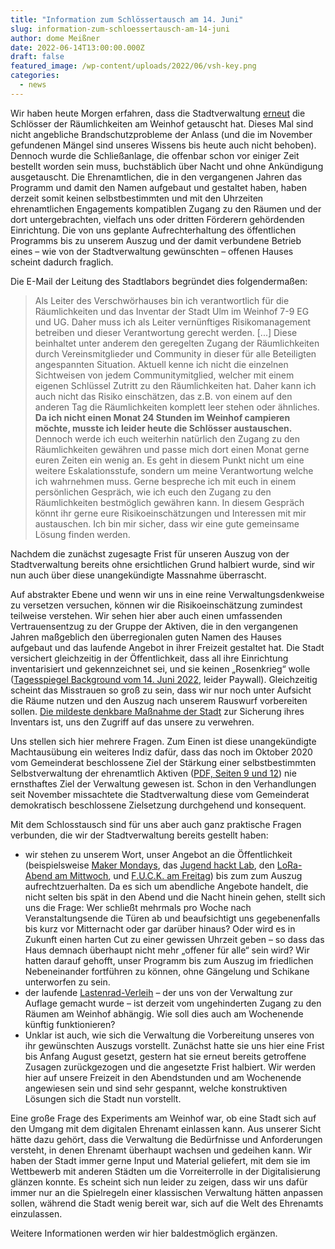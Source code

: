```yaml
---
title: "Information zum Schlössertausch am 14. Juni"
slug: information-zum-schloessertausch-am-14-juni
author: dome Meißner
date: 2022-06-14T13:00:00.000Z
draft: false
featured_image: /wp-content/uploads/2022/06/vsh-key.png
categories:
  - news
---
```


Wir haben heute Morgen erfahren, dass die Stadtverwaltung [erneut](/absage-aller-veranstaltungen/) die Schlösser der Räumlichkeiten am Weinhof getauscht hat. Dieses Mal sind nicht angebliche Brandschutzprobleme der Anlass (und die im November gefundenen Mängel sind unseres Wissens bis heute auch nicht behoben). Dennoch wurde die Schließanlage, die offenbar schon vor einiger Zeit bestellt worden sein muss, buchstäblich über Nacht und ohne Ankündigung ausgetauscht. Die Ehrenamtlichen, die in den vergangenen Jahren das Programm und damit den Namen aufgebaut und gestaltet haben, haben derzeit somit keinen selbstbestimmten und mit den Uhrzeiten ehrenamtlichen Engagements kompatiblen Zugang zu den Räumen und der dort untergebrachten, vielfach uns oder dritten Förderern gehördenden Einrichtung. Die von uns geplante Aufrechterhaltung des öffentlichen Programms bis zu unserem Auszug und der damit verbundene Betrieb eines – wie von der Stadtverwaltung gewünschten – offenen Hauses scheint dadurch fraglich. 

Die E-Mail der Leitung des Stadtlabors begründet dies folgendermaßen:

> Als Leiter des Verschwörhauses bin ich verantwortlich für die Räumlichkeiten und das Inventar der Stadt Ulm im Weinhof 7-9 EG und UG. Daher muss ich als Leiter vernünftiges Risikomanagement betreiben und dieser Verantwortung gerecht werden. [...] Diese beinhaltet unter anderem den geregelten Zugang der Räumlichkeiten durch Vereinsmitglieder und Community in dieser für alle Beteiligten angespannten Situation. Aktuell kenne ich nicht die einzelnen Sichtweisen von jedem Communitymitglied, welcher mit einem eigenen Schlüssel Zutritt zu den Räumlichkeiten hat. Daher kann ich auch nicht das Risiko einschätzen, das z.B. von einem auf den anderen Tag die Räumlichkeiten komplett leer stehen oder ähnliches. **Da ich nicht einen Monat 24 Stunden im Weinhof campieren möchte, musste ich leider heute die Schlösser austauschen.** Dennoch werde ich euch weiterhin natürlich den Zugang zu den Räumlichkeiten gewähren und passe mich dort einen Monat gerne euren Zeiten ein wenig an. Es geht in diesem Punkt nicht um eine weitere Eskalationsstufe, sondern um meine Verantwortung welche ich wahrnehmen muss. Gerne bespreche ich mit euch in einem persönlichen Gespräch, wie ich euch den Zugang zu den Räumlichkeiten bestmöglich gewähren kann. In diesem Gespräch könnt ihr gerne eure Risikoeinschätzungen und Interessen mit mir austauschen. Ich bin mir sicher, dass wir eine gute gemeinsame Lösung finden werden.

Nachdem die zunächst zugesagte Frist für unseren Auszug von der Stadtverwaltung bereits ohne ersichtlichen Grund halbiert wurde, sind wir nun auch über diese unangekündigte Massnahme überrascht. 

Auf abstrakter Ebene und wenn wir uns in eine reine Verwaltungsdenkweise zu versetzen versuchen, können wir die Risikoeinschätzung zumindest teilweise verstehen. Wir sehen hier aber auch einen umfassenden Vertrauensentzug zu der Gruppe der Aktiven, die in den vergangenen Jahren maßgeblich den überregionalen guten Namen des Hauses aufgebaut und das laufende Angebot in ihrer Freizeit gestaltet hat. Die Stadt versichert gleichzeitig in der Öffentlichkeit, dass all ihre Einrichtung inventarisiert und gekennzeichnet sei, und sie keinen „Rosenkrieg“ wolle ([Tagesspiegel Background vom 14. Juni 2022](https://background.tagesspiegel.de/smart-city/verschwoerhaus-streit-lektionen-fuer-die-verwaltung), leider Paywall). Gleichzeitig scheint das Misstrauen so groß zu sein, dass wir nur noch unter Aufsicht die Räume nutzen und den Auszug nach unserem Rauswurf vorbereiten sollen. [Die mildeste denkbare Maßnahme der Stadt](https://de.wikipedia.org/wiki/Verh%C3%A4ltnism%C3%A4%C3%9Figkeitsprinzip_(Deutschland)) zur Sicherung ihres Inventars ist, uns den Zugriff auf das unsere zu verwehren.

Uns stellen sich hier mehrere Fragen. Zum Einen ist diese unangekündigte Machtausübung ein weiteres Indiz dafür, dass das noch im Oktober 2020 vom Gemeinderat beschlossene Ziel der Stärkung einer selbstbestimmten Selbstverwaltung der ehrenamtlich Aktiven ([PDF, Seiten 9 und 12](https://buergerinfo.ulm.de/getfile.php?id=85142)) nie ernsthaftes Ziel der Verwaltung gewesen ist. Schon in den Verhandlungen seit November missachtete die Stadtverwaltung diese  vom Gemeinderat demokratisch beschlossene Zielsetzung durchgehend und konsequent.

Mit dem Schlosstausch sind für uns aber auch ganz praktische Fragen verbunden, die wir der Stadtverwaltung bereits gestellt haben:

 * wir stehen zu unserem Wort, unser Angebot an die Öffentlichkeit (beispielsweise [Maker Mondays](/gruppen/makermonday/), das [Jugend hackt Lab](/category/jugend-hackt-lab/), den [LoRa-Abend am Mittwoch](/gruppen/ttn/), und [F.U.C.K. am Freitag](/gruppen/fuck/)) bis zum zum Auszug aufrechtzuerhalten. Da es sich um abendliche Angebote handelt, die nicht selten bis spät in den Abend und die Nacht hinein gehen, stellt sich uns die Frage: Wer schließt mehrmals pro Woche nach Veranstaltungsende die Türen ab und beaufsichtigt uns gegebenenfalls bis kurz vor Mitternacht oder gar darüber hinaus? Oder wird es in Zukunft einen harten Cut zu einer gewissen Uhrzeit geben – so dass das Haus demnach überhaupt nicht mehr „offener für alle“ sein wird? Wir hatten darauf gehofft, unser Programm bis zum Auszug im friedlichen Nebeneinander fortführen zu können, ohne Gängelung und Schikane unterworfen zu sein.
 * der laufende [Lastenrad-Verleih](/freier-lastenradverleih-fuer-ulm/) – der uns von der Verwaltung zur Auflage gemacht wurde – ist derzeit vom ungehinderten Zugang zu den Räumen am Weinhof abhängig. Wie soll dies auch am Wochenende künftig funktionieren?
 * Unklar ist auch, wie sich die Verwaltung die Vorbereitung unseres von ihr gewünschten Auszugs vorstellt. Zunächst hatte sie uns hier eine Frist bis Anfang August gesetzt, gestern hat sie erneut bereits getroffene Zusagen zurückgezogen und die angesetzte Frist halbiert. Wir werden hier auf unsere Freizeit in den Abendstunden und am Wochenende angewiesen sein und sind sehr gespannt, welche konstruktiven Lösungen sich die Stadt nun vorstellt.

Eine große Frage des Experiments am Weinhof war, ob eine Stadt sich auf den Umgang mit dem digitalen Ehrenamt einlassen kann. Aus unserer Sicht hätte dazu gehört, dass die Verwaltung die Bedürfnisse und Anforderungen versteht, in denen Ehrenamt überhaupt wachsen und gedeihen kann. Wir haben der Stadt immer gerne Input und Material geliefert, mit dem sie im Wettbewerb mit anderen Städten um die Vorreiterrolle in der Digitalisierung glänzen konnte. Es scheint sich nun leider zu zeigen, dass wir uns dafür immer nur an die Spielregeln einer klassischen Verwaltung hätten anpassen sollen, während die Stadt wenig bereit war, sich auf die Welt des Ehrenamts einzulassen.

Weitere Informationen werden wir hier baldestmöglich ergänzen.
